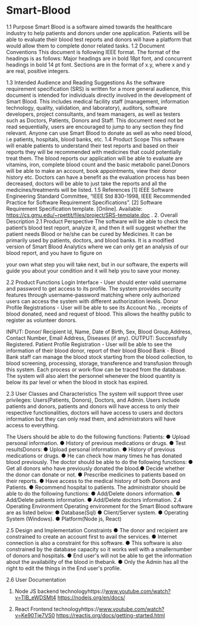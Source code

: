 # Smart-Blood
1.1 Purpose
Smart Blood is a software aimed towards the healthcare industry to help patients and
donors under one application. Patients will be able to evaluate their blood test reports and
donors will have a platform that would allow them to complete donor related tasks.
1.2 Document Conventions
This document is following IEEE format. The format of the headings is as follows: Major
headings are in bold 18pt font, and concurrent headings in bold 14 pt font. Sections are in the
format of x.y, where x and y are real, positive integers.

1.3 Intended Audience and Reading Suggestions
As the software requirement specification (SRS) is written for a more general audience, this
document is intended for individuals directly involved in the development of Smart Blood. This
includes medical facility staff (management, information technology, quality, validation, and
laboratory), auditors, software developers, project consultants, and team managers, as well
as testers such as Doctors, Patients, Donors and Staff. This document need not be read
sequentially, users are encouraged to jump to any section they find relevant. Anyone can use
Smart Blood to donate as well as who need blood, i.e patients, hospitals, blood banks, etc.
1.4 Product Scope
This software will enable patients to understand their test reports and based on their
reports they will be recommended with medicines that could potentially treat them. The
blood reports our application will be able to evaluate are vitamins, iron, complete blood
count and the basic metabolic panel.Donors will be able to make an account, book
appointments, view their donor history etc. Doctors can have a benefit as the evaluation
process has been decreased, doctors will be able to just take the reports and all the
medicines/treatments will be listed.
1.5 References
[1] IEEE Software Engineering Standard Committee, “IEEE Std 830-1998,
IEEE Recommended Practice for Software Requirement Specifications”. [2]
Software Requirement Specification template. [Online]. Available:
https://cs.gmu.edu/~rpettit/files/project/SRS-template.doc .
2. Overall Description
2.1 Product Perspective
The software will be able to check the patient’s blood test report, analyze it, and then it will
suggest whether the patient needs Blood or he/she can be cured by Medicines. It can be
primarily used by patients, doctors, and blood banks. It is a modified version of Smart Blood
Analytics where we can only get an analysis of our blood report, and you have to figure on

your own what step you will take next, but in our software, the experts will guide you about
your condition and it will help you to save your money.

2.2 Product Functions
Login Interface - User should enter valid username and password to get access to its
profile. The system provides security features through username-password matching
where only authorized users can access the system with different authorization levels.
Donor Profile Registrations - User will be able to see its Account No. , receipts of blood
donated, need and request of blood. This allows the healthy public to register as volunteer
donors.

INPUT: Donor/ Recipient Id, Name, Date of Birth, Sex, Blood
Group,Address, Contact Number, Email Address, Diseases (if any). OUTPUT:
Successfully Registered.
Patient Profile Registration - User will be able to see the information of their blood donor,
report of their blood
Blood Bank - Blood Bank staff can manage the blood stock starting from the blood collection, to
blood screening, processing, storage, transference and transfusion through this system. Each process
or work-flow can be traced from the database. The system will also alert the personnel whenever the
blood quantity is below its par level or when the blood in stock has expired.

2.3 User Classes and Characteristics
The system will support three user privileges: Users(Patients, Donors), Doctors, and Admin.
Users include patients and donors, patients and donors will have access to only their respective
functionalities, doctors will have access to users and doctors information but they can only read
them, and administrators will have access to everything.

The Users should be able to do the following functions:
Patients:
● Upload personal information.
● History of previous medications or drugs.
● Test resultsDonors:
● Upload personal information.
● History of previous medications or drugs.
● He can check how many times he has donated blood previously.
The doctor should be able to do the following functions:
● Get all donors who have previously donated the blood.● Decide whether the donor can
donate or not.
● Prescribe medicines to patients based on their reports.
● Have access to the medical history of both Donors and Patients.
● Recommend hospital to patients.
The administrator should be able to do the following functions:
● Add/Delete donors information.
● Add/Delete patients information.
● Add/Delete doctors information.
2.4 Operating Environment
Operating environment for the Smart Blood software are as listed below:
● Database(Sql)
● Client/Server system.
● Operating System (Windows).
● Platform(Node js, React)

2.5 Design and Implementation Constraints
● The donor and recipient are constrained to create an account first to avail the services.
● Internet connection is also a constraint for this software.
● This software is also constrained by the database capacity so it works well with a
smallernumber of donors and hospitals.
● End user&#39;s will not be able to get the information about the availability of the blood in
thebank.
● Only the Admin has all the right to edit the things in the End user&#39;s profile.

2.6 User Documentation
1. Node JS backend
technologyhttps://www.youtube.com/watch?v=TlB_eWDSMt4
https://nodejs.org/en/docs/

2. React Frontend
technologyhttps://www.youtube.com/watch?v=Ke90Tje7VS0
https://reactjs.org/docs/getting-started.html
